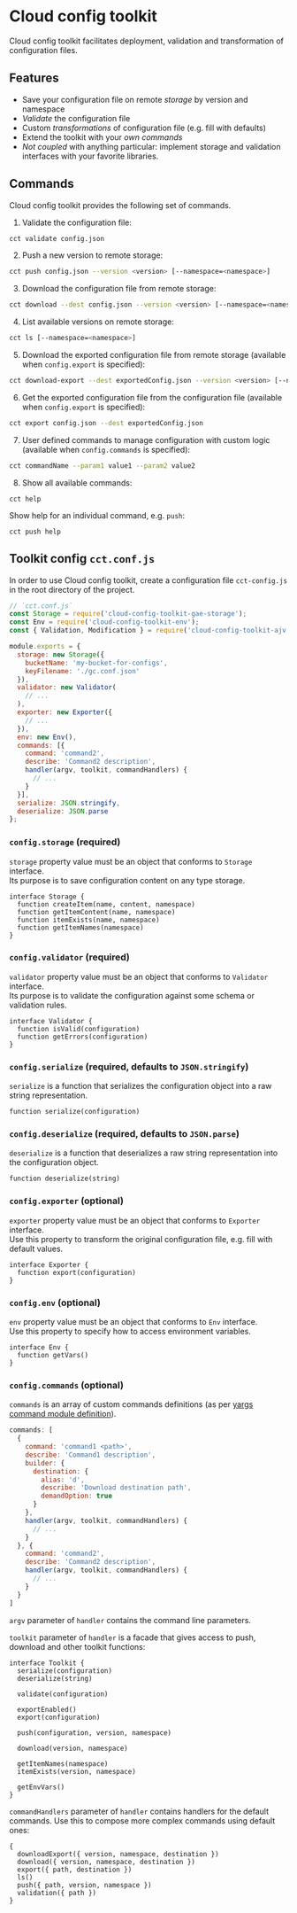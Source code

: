 # Cloud config toolkit

Cloud config toolkit facilitates deployment, validation and transformation of configuration files.  

## Features

* Save your configuration file on remote *storage* by version and namespace
* *Validate* the configuration file
* Custom *transformations* of configuration file (e.g. fill with defaults)
* Extend the toolkit with your *own commands*
* *Not coupled* with anything particular: implement storage and validation interfaces with your favorite libraries.

## Commands

Cloud config toolkit provides the following set of commands.

1) Validate the configuration file:

```bash
cct validate config.json
```

2) Push a new version to remote storage:

```bash
cct push config.json --version <version> [--namespace=<namespace>]
```

3) Download the configuration file from remote storage:

```bash
cct download --dest config.json --version <version> [--namespace=<namespace>]
```

4) List available versions on remote storage:

```bash
cct ls [--namespace=<namespace>]
```

5) Download the exported configuration file from remote storage (available when `config.export` is specified):

```bash
cct download-export --dest exportedConfig.json --version <version> [--namespace=<namespace>]
```

6) Get the exported configuration file from the configuration file (available when `config.export` is specified):

```bash
cct export config.json --dest exportedConfig.json
```

7) User defined commands to manage configuration with custom logic (available when `config.commands` is specified):

```bash
cct commandName --param1 value1 --param2 value2
```

8) Show all available commands:  

```
cct help
```

Show help for an individual command, e.g. `push`:  

```
cct push help
```

## Toolkit config `cct.conf.js`

In order to use Cloud config toolkit, create a configuration file `cct-config.js` in the root directory of the project.

```javascript
// `cct.conf.js`
const Storage = require('cloud-config-toolkit-gae-storage');
const Env = require('cloud-config-toolkit-env');
const { Validation, Modification } = require('cloud-config-toolkit-ajv');

module.exports = {
  storage: new Storage({
    bucketName: 'my-bucket-for-configs',
    keyFilename: './gc.conf.json'
  }),
  validator: new Validator(
    // ...
  ),
  exporter: new Exporter({
    // ...
  }),
  env: new Env(),
  commands: [{
    command: 'command2',
    describe: 'Command2 description',
    handler(argv, toolkit, commandHandlers) {
      // ...
    }
  }],
  serialize: JSON.stringify,
  deserialize: JSON.parse
};
```

### `config.storage` (required)

`storage` property value must be an object that conforms to `Storage` interface.  
Its purpose is to save configuration content on any type storage.

```
interface Storage {
  function createItem(name, content, namespace)
  function getItemContent(name, namespace)
  function itemExists(name, namespace)
  function getItemNames(namespace)
}
```

### `config.validator` (required)

`validator` property value must be an object that conforms to `Validator` interface.  
Its purpose is to validate the configuration against some schema or validation rules.  

```
interface Validator {
  function isValid(configuration)
  function getErrors(configuration)
}
```

### `config.serialize` (required, defaults to `JSON.stringify`)

`serialize` is a function that serializes the configuration object into a raw string representation.  

```
function serialize(configuration)
```

### `config.deserialize` (required, defaults to `JSON.parse`)

`deserialize` is a function that deserializes a raw string representation into the configuration object.  

```
function deserialize(string)
```

### `config.exporter` (optional)

`exporter` property value must be an object that conforms to `Exporter` interface.  
Use this property to transform the original configuration file, e.g. fill with default values.

```
interface Exporter {
  function export(configuration)
}
```

### `config.env` (optional)

`env` property value must be an object that conforms to `Env` interface.  
Use this property to specify how to access environment variables.  

```
interface Env {
  function getVars()
}
```

### `config.commands` (optional)

`commands` is an array of custom commands definitions (as per [yargs command module definition][YARGS_COMMAND]). 

```javascript
commands: [
  {
    command: 'command1 <path>',
    describe: 'Command1 description',
    builder: {
      destination: {
        alias: 'd',
        describe: 'Download destination path',
        demandOption: true
      }
    },
    handler(argv, toolkit, commandHandlers) {
      // ...
    }
  }, {
    command: 'command2',
    describe: 'Command2 description',
    handler(argv, toolkit, commandHandlers) {
      // ...
    }
  }
]
```

`argv` parameter of `handler` contains the command line parameters.  

`toolkit` parameter of `handler` is a facade that gives access to push, download and other toolkit functions:

```
interface Toolkit {
  serialize(configuration)
  deserialize(string)

  validate(configuration)

  exportEnabled()
  export(configuration)

  push(configuration, version, namespace)

  download(version, namespace)

  getItemNames(namespace)
  itemExists(version, namespace)

  getEnvVars()
}
```

`commandHandlers` parameter of `handler` contains handlers for the default commands. Use this to compose more complex commands using default ones:  

```
{
  downloadExport({ version, namespace, destination })
  download({ version, namespace, destination })
  export({ path, destination })
  ls()
  push({ path, version, namespace })
  validation({ path })
}
```

[YARGS_COMMAND]: https://github.com/yargs/yargs/blob/master/docs/advanced.md#providing-a-command-module